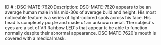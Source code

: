 ID # : DSC-MATE-7620
Description: DSC-MATE-7620 appears to be an average human male in his mid-30s of average build and height. His most noticeable feature is a series of light-colored spots across his face. His head is completely purple and made of an unknown metal. The subject's eyes are a set of VR Rainbow LED's that appear to be able to function normally despite their abnormal appearance. DSC-MATE-7620's mouth is covered with a medical mask.
